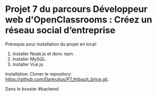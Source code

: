 # Projet 7 du parcours Développeur web d'OpenClassrooms : Créez un réseau social d’entreprise 

Prérequis pour installation du projet en local:
1. Installer Node.js et donc npm.
2. Installer MySQL.
3. Installer Vue.js.

Installation:
Cloner le repository: https://github.com/Darkjulius/P7_thibault_brice.git.

Dans le bossier #backend
